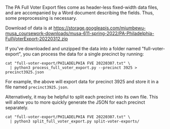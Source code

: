 The PA Full Voter Export files come as header-less fixed-width data files, and are accompanied by a Word document describing the fields. Thus, some preprocessing is necessary.

Download of data is at https://storage.googleapis.com/mjumbewu-musa_coursework-downloads/musa-611-spring-2022/PA-Philadelphia-FullVoterExport-20220312.zip

If you've downloaded and unzipped the data into a folder named "full-voter-export", you can process the data for a single precinct by running:

```
cat "full-voter-export/PHILADELPHIA FVE 20220307.txt" \
  | python3 process_full_voter_export.py --precinct 3925 > precinct3925.json
```

For example, the above will export data for precinct 3925 and store it in a file named `precinct3925.json`.

Alternatively, it may be helpful to split each precinct into its own file. This will allow you to more quickly generate the JSON for each precinct separately.

```
cat "full-voter-export/PHILADELPHIA FVE 20220307.txt" \
  | python3 split_full_voter_export.py split-voter-exports/
```
